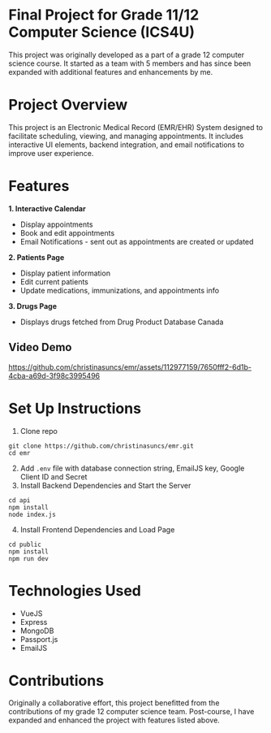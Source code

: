 # Final Project for Grade 11/12 Computer Science (ICS4U)
This project was originally developed as a part of a grade 12 computer science course. It started as a team with 5 members and has since been expanded with additional features and enhancements by me.

# Project Overview
This project is an Electronic Medical Record (EMR/EHR) System designed to facilitate scheduling, viewing, and managing appointments. It includes interactive UI elements, backend integration, and email notifications to improve user experience.


# Features

**1. Interactive Calendar**
- Display appointments
- Book and edit appointments
- Email Notifications - sent out as appointments are created or updated

**2. Patients Page**
- Display patient information
- Edit current patients
- Update medications, immunizations, and appointments info

**3. Drugs Page**
- Displays drugs fetched from Drug Product Database Canada

## Video Demo


https://github.com/christinasuncs/emr/assets/112977159/7650fff2-6d1b-4cba-a69d-3f98c3995496



# Set Up Instructions
1. Clone repo
```
git clone https://github.com/christinasuncs/emr.git
cd emr
```
2. Add `.env` file with database connection string, EmailJS key, Google Client ID and Secret
3. Install Backend Dependencies and Start the Server
```
cd api
npm install
node index.js
```
4. Install Frontend Dependencies and Load Page
```
cd public
npm install
npm run dev
```

# Technologies Used
- VueJS
- Express
- MongoDB
- Passport.js
- EmailJS

# Contributions
Originally a collaborative effort, this project benefitted from the contributions of my grade 12 computer science team. Post-course, I have expanded and enhanced the project with features listed above.
